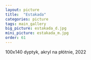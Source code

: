 ```yaml
---
layout: picture
title:  "Estakada"
categories: picture
tags: main_gallery
big_picture: estakada_d.jpg
mini_picture: estakada_m.jpg
order: 61
---
```

100x140 dyptyk, akryl na płótnie, 2022
